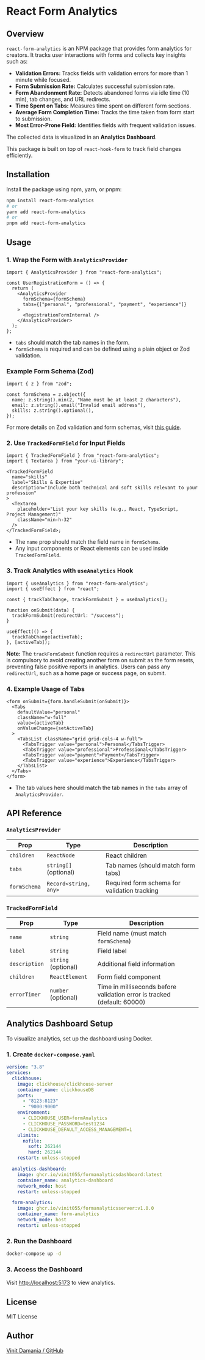 # React Form Analytics

## Overview

`react-form-analytics` is an NPM package that provides form analytics for creators. It tracks user interactions with forms and collects key insights such as:

- **Validation Errors:** Tracks fields with validation errors for more than 1 minute while focused.
- **Form Submission Rate:** Calculates successful submission rate.
- **Form Abandonment Rate:** Detects abandoned forms via idle time (10 min), tab changes, and URL redirects.
- **Time Spent on Tabs:** Measures time spent on different form sections.
- **Average Form Completion Time:** Tracks the time taken from form start to submission.
- **Most Error-Prone Field:** Identifies fields with frequent validation issues.

The collected data is visualized in an **Analytics Dashboard**.

This package is built on top of `react-hook-form` to track field changes efficiently.

## Installation

Install the package using npm, yarn, or pnpm:

```sh
npm install react-form-analytics
# or
yarn add react-form-analytics
# or
pnpm add react-form-analytics
```

## Usage

### 1. Wrap the Form with `AnalyticsProvider`

```tsx
import { AnalyticsProvider } from "react-form-analytics";

const UserRegistrationForm = () => {
  return (
    <AnalyticsProvider
      formSchema={formSchema}
      tabs={["personal", "professional", "payment", "experience"]}
    >
      <RegistrationFormInternal />
    </AnalyticsProvider>
  );
};
```

- `tabs` should match the tab names in the form.
- `formSchema` is required and can be defined using a plain object or Zod validation.

### Example Form Schema (Zod)

```tsx
import { z } from "zod";

const formSchema = z.object({
  name: z.string().min(2, "Name must be at least 2 characters"),
  email: z.string().email("Invalid email address"),
  skills: z.string().optional(),
});
```

For more details on Zod validation and form schemas, visit [this guide](https://react-hook-form.com/get-started#SchemaValidation).

### 2. Use `TrackedFormField` for Input Fields

```tsx
import { TrackedFormField } from "react-form-analytics";
import { Textarea } from "your-ui-library";

<TrackedFormField
  name="skills"
  label="Skills & Expertise"
  description="Include both technical and soft skills relevant to your profession"
>
  <Textarea
    placeholder="List your key skills (e.g., React, TypeScript, Project Management)"
    className="min-h-32"
  />
</TrackedFormField>;
```

- The `name` prop should match the field name in `formSchema`.
- Any input components or React elements can be used inside `TrackedFormField`.

### 3. Track Analytics with `useAnalytics` Hook

```tsx
import { useAnalytics } from "react-form-analytics";
import { useEffect } from "react";

const { trackTabChange, trackFormSubmit } = useAnalytics();

function onSubmit(data) {
  trackFormSubmit(redirectUrl: "/success");
}

useEffect(() => {
  trackTabChange(activeTab);
}, [activeTab]);
```

**Note:** The `trackFormSubmit` function requires a `redirectUrl` parameter. This is compulsory to avoid creating another form on submit as the form resets, preventing false positive reports in analytics. Users can pass any `redirectUrl`, such as a home page or success page, on submit.

### 4. Example Usage of Tabs

```tsx
<form onSubmit={form.handleSubmit(onSubmit)}>
  <Tabs
    defaultValue="personal"
    className="w-full"
    value={activeTab}
    onValueChange={setActiveTab}
  >
    <TabsList className="grid grid-cols-4 w-full">
      <TabsTrigger value="personal">Personal</TabsTrigger>
      <TabsTrigger value="professional">Professional</TabsTrigger>
      <TabsTrigger value="payment">Payment</TabsTrigger>
      <TabsTrigger value="experience">Experience</TabsTrigger>
    </TabsList>
  </Tabs>
</form>
```

- The tab values here should match the tab names in the `tabs` array of `AnalyticsProvider`.

## API Reference

### `AnalyticsProvider`

| Prop         | Type                  | Description                                  |
| ------------ | --------------------- | -------------------------------------------- |
| `children`   | `ReactNode`           | React children                               |
| `tabs`       | `string[]` (optional) | Tab names (should match form tabs)           |
| `formSchema` | `Record<string, any>` | Required form schema for validation tracking |

### `TrackedFormField`

| Prop          | Type                | Description                                                              |
| ------------- | ------------------- | ------------------------------------------------------------------------ |
| `name`        | `string`            | Field name (must match `formSchema`)                                     |
| `label`       | `string`            | Field label                                                              |
| `description` | `string` (optional) | Additional field information                                             |
| `children`    | `ReactElement`      | Form field component                                                     |
| `errorTimer`  | `number` (optional) | Time in milliseconds before validation error is tracked (default: 60000) |

## Analytics Dashboard Setup

To visualize analytics, set up the dashboard using Docker.

### 1. Create `docker-compose.yaml`

```yaml
version: "3.8"
services:
  clickhouse:
    image: clickhouse/clickhouse-server
    container_name: clickhouseDB
    ports:
      - "8123:8123"
      - "9000:9000"
    environment:
      - CLICKHOUSE_USER=formAnalytics
      - CLICKHOUSE_PASSWORD=test1234
      - CLICKHOUSE_DEFAULT_ACCESS_MANAGEMENT=1
    ulimits:
      nofile:
        soft: 262144
        hard: 262144
    restart: unless-stopped

  analytics-dashboard:
    image: ghcr.io/vinit055/formanalyticsdashboard:latest
    container_name: analytics-dashboard
    network_mode: host
    restart: unless-stopped

  form-analytics:
    image: ghcr.io/vinit055/formanalyticsserver:v1.0.0
    container_name: form-analytics
    network_mode: host
    restart: unless-stopped
```

### 2. Run the Dashboard

```sh
docker-compose up -d
```

### 3. Access the Dashboard

Visit [http://localhost:5173](http://localhost:5173) to view analytics.

## License

MIT License

## Author

[Vinit Damania / GitHub](https://github.com/Vinit055)
